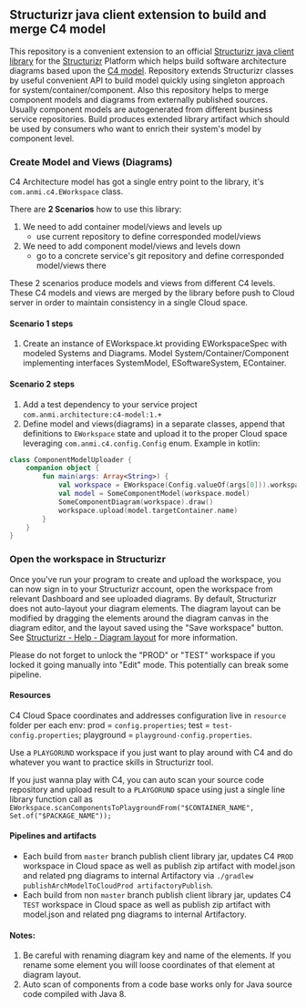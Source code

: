 ## Structurizr java client extension to build and merge C4 model

This repository is a convenient extension to an official [Structurizr java client library](https://github.com/structurizr/java) 
for the [Structurizr](https://structurizr.com/) Platform which helps build software architecture diagrams based upon the [C4 model](https://c4model.com/).
Repository extends Structurizr classes by useful convenient API to build model quickly using singleton approach for system/container/component. 
Also this repository helps to merge component models and diagrams from externally published sources. Usually component models are
autogenerated from different business service repositories.
Build produces extended library artifact which should be used by consumers who want to enrich their system's model by component level.

### Create Model and Views (Diagrams)

C4 Architecture model has got a single entry point to the library, it's `com.anmi.c4.EWorkspace` class.

There are **2 Scenarios** how to use this library:
1. We need to add container model/views and levels up
    * use current repository to define corresponded model/views
2. We need to add component model/views and levels down
    * go to a concrete service's git repository and define corresponded model/views there

These 2 scenarios produce models and views from different C4 levels. These C4 models and views are merged by the library before push to Cloud server in order to maintain consistency in a single Cloud space.

#### Scenario 1 steps
1. Create an instance of EWorkspace.kt providing EWorkspaceSpec with modeled Systems and Diagrams.
Model System/Container/Component implementing interfaces SystemModel, ESoftwareSystem, EContainer.

#### Scenario 2 steps
1. Add a test dependency to your service project `com.anmi.architecture:c4-model:1.+`
2. Define model and views(diagrams) in a separate classes, append that definitions to `EWorkspace` state and upload it to the proper Cloud space leveraging `com.anmi.c4.config.Config` enum.
Example in kotlin:
```kotlin
class ComponentModelUploader {
    companion object {
        fun main(args: Array<String>) {
            val workspace = EWorkspace(Config.valueOf(args[0])).workspace
            val model = SomeComponentModel(workspace.model)
            SomeComponentDiagram(workspace).draw()
            workspace.upload(model.targetContainer.name)
        }
    }
}
```

### Open the workspace in Structurizr
Once you've run your program to create and upload the workspace, you can now sign in to your Structurizr account, open the workspace from relevant Dashboard and see uploaded diagrams.
By default, Structurizr does not auto-layout your diagram elements. The diagram layout can be modified by dragging the elements around the diagram canvas in the diagram editor, and the layout saved using the "Save workspace" button. See [Structurizr - Help - Diagram layout](https://structurizr.com/help/diagram-layout) for more information. 

Please do not forget to unlock the "PROD" or "TEST" workspace if you locked it going manually into "Edit" mode. This potentially can break some pipeline.


#### Resources
C4 Cloud Space coordinates and addresses configuration live in `resource` folder per each env: prod = `config.properties`; test = `test-config.properties`; playground = `playground-config.properties`.

Use a `PLAYGORUND` workspace if you just want to play around with C4 and do whatever you want to practice skills in Structurizr tool.

If you just wanna play with C4, you can auto scan your source code repository and upload result to a `PLAYGORUND` space using just a single line library function call as 
`EWorkspace.scanComponentsToPlaygroundFrom("$CONTAINER_NAME", Set.of("$PACKAGE_NAME"));`

#### Pipelines and artifacts
- Each build from `master` branch publish client library jar, updates C4 `PROD` workspace in Cloud space as well as publish zip artifact with model.json and related png diagrams to internal Artifactory via `./gradlew publishArchModelToCloudProd artifactoryPublish`.
- Each build from non `master` branch publish client library jar, updates C4 `TEST` workspace in Cloud space as well as publish zip artifact with model.json and related png diagrams to internal Artifactory.


#### Notes:
1. Be careful with renaming diagram key and name of the elements. If you rename some element you will loose coordinates of that element at diagram layout.
2. Auto scan of components from a code base works only for Java source code compiled with Java 8. 